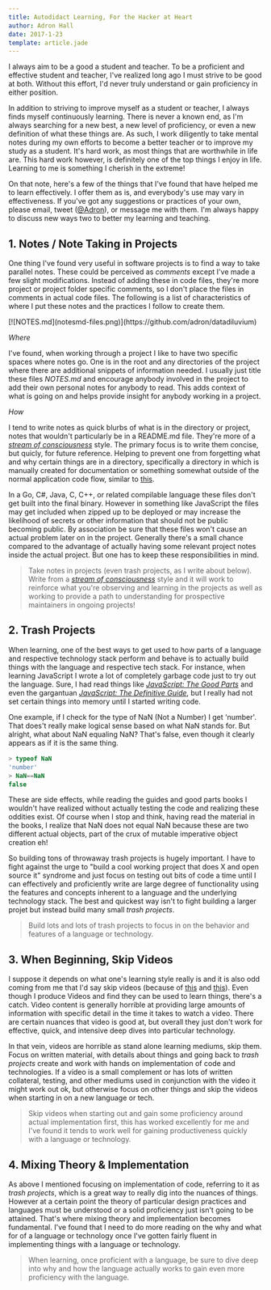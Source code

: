 ```yaml
---
title: Autodidact Learning, For the Hacker at Heart
author: Adron Hall
date: 2017-1-23
template: article.jade
---
```

I always aim to be a good a student and teacher. To be a proficient and effective student and teacher, I've realized long ago I must strive to be good at both. Without this effort, I'd never truly understand or gain proficiency in either position.

In addition to striving to improve myself as a student or teacher, I always finds myself continuously learning. There is never a known end, as I'm always searching for a new best, a new level of proficiency, or even a new definition of what these things are. As such, I work diligently to take mental notes during my own efforts to become a better teacher or to improve my study as a student. It's hard work, as most things that are worthwhile in life are. This hard work however, is definitely one of the top things I enjoy in life. Learning to me is something I cherish in the extreme!

On that note, here's a few of the things that I've found that have helped me to learn effectively. I offer them as is, and everybody's use may vary in effectiveness. If you've got any suggestions or practices of your own, please email, tweet ([@Adron](https://twitter.com/adron)), or message me with them. I'm always happy to discuss new ways two to better my learning and teaching.

<span class="more"></span>

## 1. Notes / Note Taking in Projects

One thing I've found very useful in software projects is to find a way to take parallel notes. These could be perceived as *comments* except I've made a few slight modifications. Instead of adding these in code files, they're more project or project folder specific comments, so I don't place the files in comments in actual code files. The following is a list of characteristics of where I put these notes and the practices I follow to create them.

<div class="image float-right">
    [![NOTES.md](notesmd-files.png)](https://github.com/adron/datadiluvium)
</div>

*Where*

I've found, when working through a project I like to have two specific spaces where notes go. One is in the root and any directories of the project where there are additional snippets of information needed. I usually just title these files *NOTES.md* and encourage anybody involved in the project to add their own personal notes for anybody to read. This adds context of what is going on and helps provide insight for anybody working in a project.

*How*

I tend to write notes as quick blurbs of what is in the directory or project, notes that wouldn't particularly be in a README.md file. They're more of a *[stream of consciousness](https://en.wikipedia.org/wiki/Stream_of_consciousness_(narrative_mode))* style. The primary focus is to write them concise, but quicly, for future reference. Helping to prevent one from forgetting what and why certain things are in a directory, specifically a directory in which is manually created for documentation or something somewhat outside of the normal application code flow, similar to [this](https://github.com/Adron/datadiluvium/blob/master/docs/hugo/NOTES.md).

In a Go, C#, Java, C, C++, or related compilable language these files don't get built into the final binary. However in something like JavaScript the files may get included when zipped up to be deployed or may increase the likelihood of secrets or other information that should not be public becoming public. By association be sure that these files won't cause an actual problem later on in the project. Generally there's a small chance compared to the advantage of actually having some relevant project notes inside the actual project. But one has to keep these responsibilities in mind.


> Take notes in projects (even trash projects, as I write about below). Write from a *[stream of consciousness](https://en.wikipedia.org/wiki/Stream_of_consciousness_(narrative_mode))* style and it will work to reinforce what you're observing and learning in the projects as well as working to provide a path to understanding for prospective maintainers in ongoing projects!

## 2. Trash Projects

When learning, one of the best ways to get used to how parts of a language and respective technology stack perform and behave is to actually build things with the language and respective tech stack. For instance, when learning JavaScript I wrote a lot of completely garbage code just to try out the language. Sure, I had read things like *[JavaScript: The Good Parts](http://shop.oreilly.com/product/9780596517748.do)* and even the gargantuan *[JavaScript: The Definitive Guide](http://shop.oreilly.com/product/9780596805531.do)*, but I really had not set certain things into memory until I started writing code.

One example, if I check for the type of NaN (Not a Number) I get 'number'. That does't really make logical sense based on what NaN stands for. But alright, what about NaN equaling NaN? That's false, even though it clearly appears as if it is the same thing.

```javascript
> typeof NaN
'number'
> NaN==NaN
false
```

These are side effects, while reading the guides and good parts books I wouldn't have realized without actually testing the code and realizing these oddities exist. Of course when I stop and think, having read the material in the books, I realize that NaN does not equal NaN because these are two different actual objects, part of the crux of mutable imperative object creation eh!

So building tons of throwaway trash projects is hugely important. I have to fight against the urge to "build a cool working project that does X and open source it" syndrome and just focus on testing out bits of code a time until I can effectively and proficiently write are large degree of functionality using the features and concepts inherent to a language and the underlying technology stack. The best and quickest way isn't to fight building a larger projet but instead build many small *trash projects*.

> Build lots and lots of trash projects to focus in on the behavior and features of a language or technology.

## 3. When Beginning, Skip Videos

I suppose it depends on what one's learning style really is and it is also odd coming from me that I'd say skip videos (because of [this](https://www.pluralsight.com/authors/adron-hall) and [this](https://vimeo.com/channels/thrashingcode)). Even though I produce Videos and find they can be used to learn things, there's a catch. Video content is generally horrible at providing large amounts of information with specific detail in the time it takes to watch a video. There are certain nuances that video is good at, but overall they just don't work for effective, quick, and intensive deep dives into particular technology.

In that vein, videos are horrible as stand alone learning mediums, skip them. Focus on written material, with details about things and going back to *trash projects* create and work with hands on implementation of code and technologies. If a video is a small complement or has lots of written collateral, testing, and other mediums used in conjunction with the video it might work out ok, but otherwise focus on other things and skip the videos when starting in on a new language or tech.

> Skip videos when starting out and gain some proficiency around actual implementation first, this has worked excellently for me and I've found it tends to work well for gaining productiveness quickly with a language or technology.

## 4. Mixing Theory & Implementation

As above I mentioned focusing on implementation of code, referring to it as *trash projects*, which is a great way to really dig into the nuances of things. However at a certain point the theory of particular design practices and languages must be understood or a solid proficiency just isn't going to be attained. That's where mixing theory and implementation becomes fundamental. I've found that I need to do more reading on the why and what for of a language or technology once I've gotten fairly fluent in implementing things with a language or technology.

> When learning, once proficient with a language, be sure to dive deep into why and how the language actually works to gain even more proficiency with the language.
